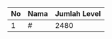 | No | Nama            | Jumlah Level |
|----|-----------------|--------------|
| 1  | #    |    2480        |
